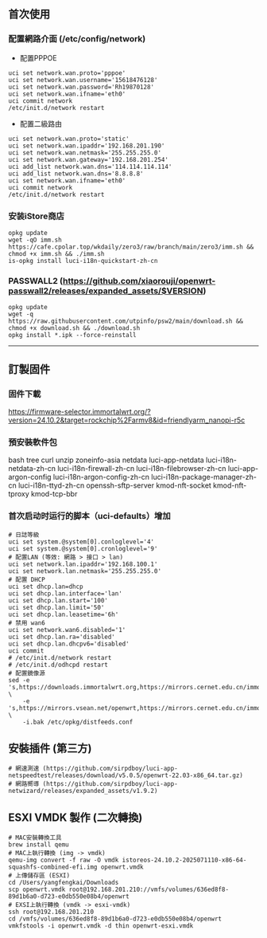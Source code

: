 ## 首次使用
### 配置網路介面 (/etc/config/network)
- 配置PPPOE
```
uci set network.wan.proto='pppoe'
uci set network.wan.username='15618476128' 
uci set network.wan.password='Rh19870128'
uci set network.wan.ifname='eth0'
uci commit network
/etc/init.d/network restart
```
- 配置二級路由
```
uci set network.wan.proto='static'
uci set network.wan.ipaddr='192.168.201.190'
uci set network.wan.netmask='255.255.255.0'
uci set network.wan.gateway='192.168.201.254'
uci add_list network.wan.dns='114.114.114.114'
uci add_list network.wan.dns='8.8.8.8'
uci set network.wan.ifname='eth0'
uci commit network
/etc/init.d/network restart
```

### 安装iStore商店
```shell
opkg update
wget -qO imm.sh https://cafe.cpolar.top/wkdaily/zero3/raw/branch/main/zero3/imm.sh && chmod +x imm.sh && ./imm.sh
is-opkg install luci-i18n-quickstart-zh-cn
```

### PASSWALL2 (https://github.com/xiaorouji/openwrt-passwall2/releases/expanded_assets/$VERSION)
```
opkg update
wget -q https://raw.githubusercontent.com/utpinfo/psw2/main/download.sh && chmod +x download.sh && ./download.sh
opkg install *.ipk --force-reinstall
```

************************************************************************************************************************************************************
## 訂製固件

### 固件下載
https://firmware-selector.immortalwrt.org/?version=24.10.2&target=rockchip%2Farmv8&id=friendlyarm_nanopi-r5c
<!--
- 插件查詢
https://mirror.nju.edu.cn/immortalwrt/releases/packages-24.10/
- 鏡項源
https://help.mirrors.cernet.edu.cn/immortalwrt/
-->

### 預安裝軟件包
bash tree curl unzip zoneinfo-asia netdata luci-app-netdata luci-i18n-netdata-zh-cn luci-i18n-firewall-zh-cn luci-i18n-filebrowser-zh-cn luci-app-argon-config luci-i18n-argon-config-zh-cn luci-i18n-package-manager-zh-cn luci-i18n-ttyd-zh-cn openssh-sftp-server kmod-nft-socket kmod-nft-tproxy kmod-tcp-bbr


###  首次启动时运行的脚本（uci-defaults）增加
```
# 日誌等級
uci set system.@system[0].conloglevel='4'
uci set system.@system[0].cronloglevel='9'
# 配置LAN (等效: 網路 > 接口 > lan)
uci set network.lan.ipaddr='192.168.100.1'
uci set network.lan.netmask='255.255.255.0'
# 配置 DHCP
uci set dhcp.lan=dhcp
uci set dhcp.lan.interface='lan'
uci set dhcp.lan.start='100'
uci set dhcp.lan.limit='50'
uci set dhcp.lan.leasetime='6h'
# 禁用 wan6
uci set network.wan6.disabled='1'
uci set dhcp.lan.ra='disabled'
uci set dhcp.lan.dhcpv6='disabled'
uci commit
# /etc/init.d/network restart
# /etc/init.d/odhcpd restart
# 配置鏡像源
sed -e 's,https://downloads.immortalwrt.org,https://mirrors.cernet.edu.cn/immortalwrt,g' \
    -e 's,https://mirrors.vsean.net/openwrt,https://mirrors.cernet.edu.cn/immortalwrt,g' \
    -i.bak /etc/opkg/distfeeds.conf
```

## 安裝插件 (第三方)
```text
# 網速測速 (https://github.com/sirpdboy/luci-app-netspeedtest/releases/download/v5.0.5/openwrt-22.03-x86_64.tar.gz)
# 網路嚮導 (https://github.com/sirpdboy/luci-app-netwizard/releases/expanded_assets/v1.9.2)
```



## ESXI VMDK 製作 (二次轉換)   
```shell
# MAC安裝轉換工具
brew install qemu
# MAC上執行轉換 (img -> vmdk)
qemu-img convert -f raw -O vmdk istoreos-24.10.2-2025071110-x86-64-squashfs-combined-efi.img openwrt.vmdk
# 上傳儲存區 (ESXI)
cd /Users/yangfengkai/Downloads
scp openwrt.vmdk root@192.168.201.210://vmfs/volumes/636ed8f8-89d1b6a0-d723-e0db550e08b4/openwrt
# EXSI上執行轉換 (vmdk -> esxi-vmdk)
ssh root@192.168.201.210
cd /vmfs/volumes/636ed8f8-89d1b6a0-d723-e0db550e08b4/openwrt
vmkfstools -i openwrt.vmdk -d thin openwrt-esxi.vmdk
```
<!--
# 虛擬器新增
- 选择创建类型：创建新虚拟机 > 客户机操作系统版本：其他 6.x 或更高版本 Linux (64 位)
- 删除默认添加的「硬盘1」

- 转换完成的以 -esxi.vmdk
-->